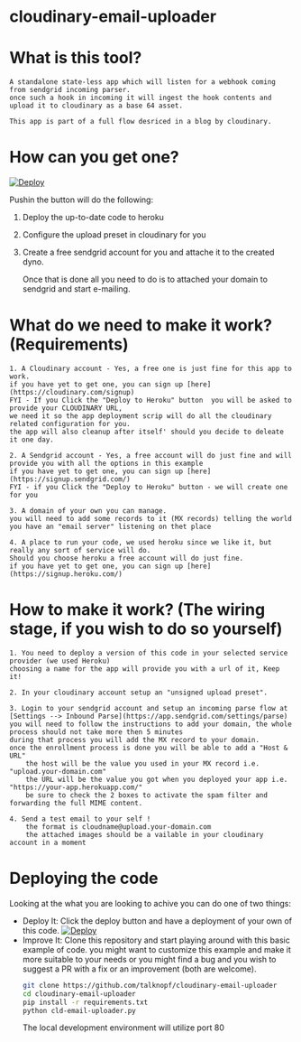 # cloudinary-email-uploader

# What is this tool?
	A standalone state-less app which will listen for a webhook coming from sendgrid incoming parser.
	once such a hook in incoming it will ingest the hook contents and upload it to cloudinary as a base 64 asset.

	This app is part of a full flow desriced in a blog by cloudinary.

# How can you get one?

[![Deploy](https://www.herokucdn.com/deploy/button.svg)](https://heroku.com/deploy?template=https://github.com/talknopf/cloudinary-email-uploader)
	
Pushin the button will do the following:
1. Deploy the up-to-date code to heroku
2. Configure the upload preset in cloudinary for you
3. Create a free sendgrid account for you and attache it to the created dyno.

	Once that is done all you need to do is to attached your domain to sendgrid and start e-mailing.

# What do we need to make it work? (Requirements)
	1. A Cloudinary account - Yes, a free one is just fine for this app to work.
	if you have yet to get one, you can sign up [here](https://cloudinary.com/signup)
	FYI - If you Click the "Deploy to Heroku" button  you will be asked to provide your CLOUDINARY URL,
	we need it so the app deployment scrip will do all the cloudinary related configuration for you.
	the app will also cleanup after itself' should you decide to deleate it one day.

	2. A Sendgrid account - Yes, a free account will do just fine and will provide you with all the options in this example
	if you have yet to get one, you can sign up [here](https://signup.sendgrid.com/)
	FYI - if you Click the "Deploy to Heroku" button - we will create one for you

	3. A domain of your own you can manage.
	you will need to add some records to it (MX records) telling the world you have an "email server" listening on thet place

	4. A place to run your code, we used heroku since we like it, but really any sort of service will do.
	Should you choose heroku a free account will do just fine.
	if you have yet to get one, you can sign up [here](https://signup.heroku.com/)

# How to make it work? (The wiring stage, if you wish to do so yourself)
	1. You need to deploy a version of this code in your selected service provider (we used Heroku)
	choosing a name for the app will provide you with a url of it, Keep it!

	2. In your cloudinary account setup an "unsigned upload preset".

	3. Login to your sendgrid account and setup an incoming parse flow at [Settings --> Inbound Parse](https://app.sendgrid.com/settings/parse)
	you will need to follow the instructions to add your domain, the whole process should not take more then 5 minutes
	during that process you will add the MX record to your domain.
	once the enrollment process is done you will be able to add a "Host & URL"
		the host will be the value you used in your MX record i.e. "upload.your-domain.com"
		the URL will be the value you got when you deployed your app i.e. "https://your-app.herokuapp.com/"
		be sure to check the 2 boxes to activate the spam filter and forwarding the full MIME content.

	4. Send a test email to your self !
		the format is cloudname@upload.your-domain.com
		the attached images should be a vailable in your cloudinary account in a moment


# Deploying the code
Looking at the what you are looking to achive you can do one of two things:
- Deploy It:
	Click the deploy button and have a deployment of your own of this code.
	[![Deploy](https://www.herokucdn.com/deploy/button.svg)](https://heroku.com/deploy?template=https://github.com/talknopf/cloudinary-email-uploader)
- Improve It:
	Clone this repository and start playing around with this basic example of code.
	you might want to customize this example and make it more suitable to your needs
	or you might find a bug and you wish to suggest a PR with a fix or an improvement (both are welcome).
	```bash
	git clone https://github.com/talknopf/cloudinary-email-uploader
	cd cloudinary-email-uploader
	pip install -r requirements.txt
	python cld-email-uploader.py
	```
	The local development environment will utilize port 80
